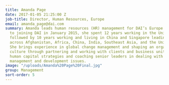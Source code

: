 ```yaml
---
title: Amanda Page
date: 2017-01-05 21:25:00 Z
job-title: Director, Human Resources, Europe
email: amanda_page@dai.com
summary: Amanda leads human resources (HR) management for DAI’s Europe business. Prior
  to joining DAI in January 2015, she spent 12 years working in the United Kingdom,
  followed by 10 years working and living in China and Singapore leading HR activities
  across Afghanistan, Africa, China, India, Southeast Asia, and the United States.
  She brings experience in global change management and shaping an organisation’s
  culture through partnering and working with clients and business units to develop
  human capital strategies and coaching senior leaders in dealing with key people
  management and development issues.
image: "/uploads/Amanda%20Page%20Final.jpg"
group: Management
sort-order: 5
---
```


